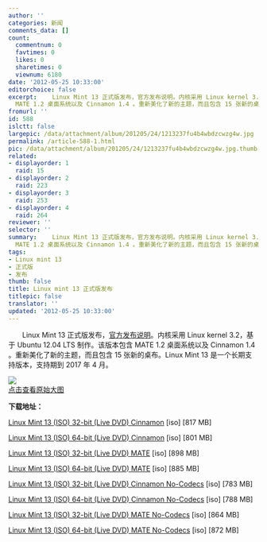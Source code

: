 ```yaml
---
author: ''
categories: 新闻
comments_data: []
count:
  commentnum: 0
  favtimes: 0
  likes: 0
  sharetimes: 0
  viewnum: 6180
date: '2012-05-25 10:33:00'
editorchoice: false
excerpt: 　　Linux Mint 13 正式版发布，官方发布说明。内核采用 Linux kernel 3.2，基于 Ubuntu 12.04 LTS 制作。该版本包含
  MATE 1.2 桌面系统以及 Cinnamon 1.4 。重新美化了新的主题，而且包含 15 张新的桌布。Linux Min ...
fromurl: ''
id: 588
islctt: false
largepic: /data/attachment/album/201205/24/1213237fu4b4wbdzcwzg4w.jpg
permalink: /article-588-1.html
pic: /data/attachment/album/201205/24/1213237fu4b4wbdzcwzg4w.jpg.thumb.jpg
related:
- displayorder: 1
  raid: 15
- displayorder: 2
  raid: 223
- displayorder: 3
  raid: 253
- displayorder: 4
  raid: 264
reviewer: ''
selector: ''
summary: 　　Linux Mint 13 正式版发布，官方发布说明。内核采用 Linux kernel 3.2，基于 Ubuntu 12.04 LTS 制作。该版本包含
  MATE 1.2 桌面系统以及 Cinnamon 1.4 。重新美化了新的主题，而且包含 15 张新的桌布。Linux Min ...
tags:
- Linux mint 13
- 正式版
- 发布
thumb: false
title: Linux mint 13 正式版发布
titlepic: false
translator: ''
updated: '2012-05-25 10:33:00'
---
```


　　Linux Mint 13 正式版发布，[官方发布说明](http://blog.linuxmint.com/?p=2031)。内核采用 Linux kernel 3.2，基于 Ubuntu 12.04 LTS 制作。该版本包含 MATE 1.2 桌面系统以及 Cinnamon 1.4 。重新美化了新的主题，而且包含 15 张新的桌布。Linux Mint 13 是一个长期支持版本，支持期到 2017 年 4 月。


[![](/data/attachment/album/201205/24/1213237fu4b4wbdzcwzg4w.jpg)  
点击查看原始大图](https://img.linux.net.cn/data/attachment/album/201205/24/1213237fu4b4wbdzcwzg4w.jpg)


**下载地址：**


[Linux Mint 13 (ISO) 32-bit (Live DVD) Cinnamon](http://ftp.heanet.ie/mirrors/linuxmint.com/stable/13/linuxmint-13-cinnamon-dvd-32bit.iso) [iso] [817 MB]  
  
[Linux Mint 13 (ISO) 64-bit (Live DVD) Cinnamon](http://ftp.heanet.ie/mirrors/linuxmint.com/stable/13/linuxmint-13-cinnamon-dvd-64bit.iso) [iso] [801 MB]  
  
[Linux Mint 13 (ISO) 32-bit (Live DVD) MATE](http://ftp.heanet.ie/mirrors/linuxmint.com/stable/13/linuxmint-13-mate-dvd-32bit.iso) [iso] [898 MB]  
  
[Linux Mint 13 (ISO) 64-bit (Live DVD) MATE](http://ftp.heanet.ie/mirrors/linuxmint.com/stable/13/linuxmint-13-mate-dvd-64bit.iso) [iso] [885 MB]  
  
[Linux Mint 13 (ISO) 32-bit (Live DVD) Cinnamon No-Codecs](http://ftp.heanet.ie/mirrors/linuxmint.com/stable/13/linuxmint-13-cinnamon-dvd-nocodecs-32bit.iso) [iso] [783 MB]  
  
[Linux Mint 13 (ISO) 64-bit (Live DVD) Cinnamon No-Codecs](http://ftp.heanet.ie/mirrors/linuxmint.com/stable/13/linuxmint-13-cinnamon-dvd-nocodecs-64bit.iso) [iso] [788 MB]  
  
[Linux Mint 13 (ISO) 32-bit (Live DVD) MATE No-Codecs](http://ftp.heanet.ie/mirrors/linuxmint.com/stable/13/linuxmint-13-mate-dvd-nocodecs-32bit.iso) [iso] [864 MB]  
  
[Linux Mint 13 (ISO) 64-bit (Live DVD) MATE No-Codecs](http://ftp.heanet.ie/mirrors/linuxmint.com/stable/13/linuxmint-13-mate-dvd-nocodecs-64bit.iso) [iso] [872 MB]